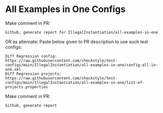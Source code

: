 # All Examples in One Configs
Make comment in PR:
```
Github, generate report for IllegalInstantiation/all-examples-in-one
```
OR as alternate:
Paste below given to PR description to use such test configs:
```
Diff Regression config: https://raw.githubusercontent.com/checkstyle/test-configs/main/IllegalInstantiation/all-examples-in-one/config-all-in-one.xml
Diff Regression projects: https://raw.githubusercontent.com/checkstyle/test-configs/main/IllegalInstantiation/all-examples-in-one/list-of-projects.properties
```
Make comment in PR:
```
Github, generate report
```
